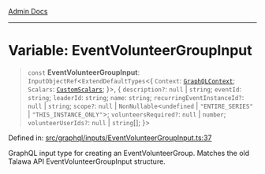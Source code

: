 [Admin Docs](/)

***

# Variable: EventVolunteerGroupInput

> `const` **EventVolunteerGroupInput**: `InputObjectRef`\<`ExtendDefaultTypes`\<\{ `Context`: [`GraphQLContext`](../../../context/type-aliases/GraphQLContext.md); `Scalars`: [`CustomScalars`](../../../scalars/type-aliases/CustomScalars.md); \}\>, \{ `description?`: `null` \| `string`; `eventId`: `string`; `leaderId`: `string`; `name`: `string`; `recurringEventInstanceId?`: `null` \| `string`; `scope?`: `null` \| `NonNullable`\<`undefined` \| `"ENTIRE_SERIES"` \| `"THIS_INSTANCE_ONLY"`\>; `volunteersRequired?`: `null` \| `number`; `volunteerUserIds?`: `null` \| `string`[]; \}\>

Defined in: [src/graphql/inputs/EventVolunteerGroupInput.ts:37](https://github.com/Sourya07/talawa-api/blob/583d62db9438de398bb9012a4a2617e2cb268b08/src/graphql/inputs/EventVolunteerGroupInput.ts#L37)

GraphQL input type for creating an EventVolunteerGroup.
Matches the old Talawa API EventVolunteerGroupInput structure.
